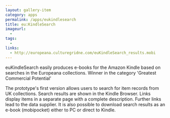 ```yaml
---
layout: gallery-item
category: apps
permalink: /apps/eukindlesearch
title: eu:KindleSearch
imageurl:
  - 
tags:
  - 
links:
  - http://europeana.culturegridne.com/euKindleSearch_results.mobi
---
```


euKindleSearch easily produces e-books for the Amazon Kindle based on searches in the Europeana collections. Winner in the category 'Greatest Commercial Potential'

The prototype's first version allows users to search for item records from UK collections. Search results are shown in the Kindle Browser. Links display items in a separate page with a complete description. Further links lead to the data supplier. It is also possible to download search results as an e-book (mobipocket) either to PC or direct to Kindle. 
